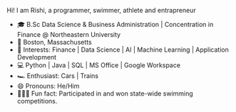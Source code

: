 Hi! I am Rishi, a programmer, swimmer, athlete and entrapreneur

- 🎓 B.Sc Data Science & Business Administration | Concentration in Finance @ Northeastern University                                           
- 📍 Boston, Massachusetts
- 👀 Interests: Finance | Data Science | AI | Machine Learning | Application Development 
- 💻 Python | Java | SQL | MS Office | Google Workspace
- 🏎️ Enthusiast: Cars | Trains
- 😄 Pronouns: He/Him
- 🏊🏽‍♂️ Fun fact: Participated in and won state-wide swimming competitions.









<!---
Rishi-R-Urs/Rishi-R-Urs is a ✨ special ✨ repository because its `README.md` (this file) appears on your GitHub profile.
You can click the Preview link to take a look at your changes.
--->
